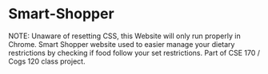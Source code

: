 # Smart-Shopper
NOTE: Unaware of resetting CSS, this Website will only run properly in Chrome. Smart Shopper website used to easier manage your dietary restrictions by checking if food follow your set restrictions. Part of CSE 170 / Cogs 120 class project.
